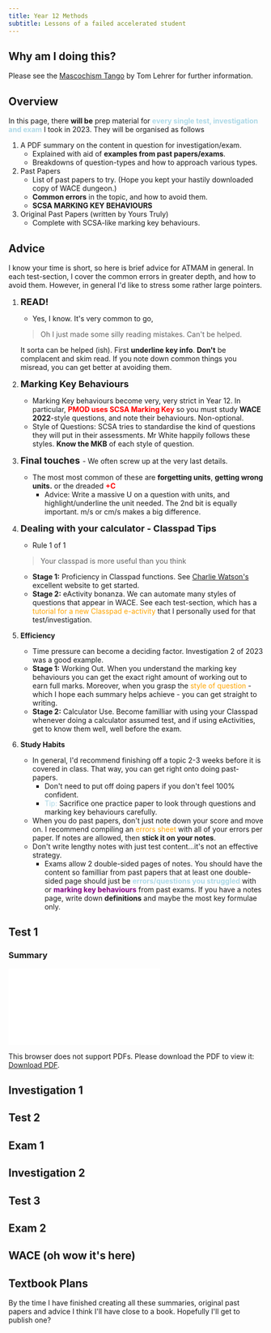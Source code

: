 ```yaml
---
title: Year 12 Methods 
subtitle: Lessons of a failed accelerated student
---
```

<style>
blue {
  color: lightblue;
}
red {
  color: red;
}
orange {
    color: orange;
}
purple {
    color: purple;
}
bigg {
    font-size: large;
}
</style>
## Why am I doing this?
Please see the [Mascochism Tango](https://www.youtube.com/watch?v=TytGOeiW0aE) by Tom Lehrer for further information.

## Overview
In this page, there **will be** prep material for  <blue> **every single test, investigation and exam** </blue> I took in 2023. They will be organised as follows
1. A PDF summary on the content in question for investigation/exam.
    - Explained with aid of **examples from past papers/exams**.
    - Breakdowns of question-types and how to approach various types.
2. Past Papers
    - List of past papers to try. (Hope you kept your hastily downloaded copy of WACE dungeon.)
    - **Common errors** in the topic, and how to avoid them.
    - **SCSA MARKING KEY BEHAVIOURS**
3. Original Past Papers (written by Yours Truly)
    - Complete with SCSA-like marking key behaviours.
## Advice
I know your time is short, so here is brief advice for ATMAM in general. In each test-section, I cover the common errors in greater depth, and how to avoid them. However, in general I'd like to stress some rather large pointers.
1. <bigg> **READ!** </bigg>
    - Yes, I know. It's very common to go,
    > Oh I just made some silly reading mistakes. Can't be helped.

    It sorta can be helped (ish). First **underline key info**. **Don't** be complacent and skim read. If you note down common things you misread, you can get better at avoiding them.
2.  <bigg> **Marking Key Behaviours** </bigg>
    - Marking Key behaviours become very, very strict in Year 12. In particular, <red>**PMOD uses SCSA Marking Key**</red> so you must study **WACE 2022**-style questions, and note their behaviours. Non-optional.
    - Style of Questions: SCSA tries to standardise the kind of questions they will put in their assessments. Mr White happily follows these styles. **Know the MKB** of each style of question.
3. <bigg> **Final touches** </bigg> - We often screw up at the very last details.
    - The most most common of these are **forgetting units**, **getting wrong units.** or the dreaded <red>**+C**</red>
        - Advice: Write a massive U on a question with units, and highlight/underline the unit needed. The 2nd bit is equally important. m/s or cm/s makes a big difference.
4. <bigg> **Dealing with your calculator - Classpad Tips** </bigg>
    - Rule 1 of 1
    > Your classpad is more useful than you think

    - **Stage 1:** Proficiency in Classpad functions. See [Charlie Watson's](https://charliewatson.com/) excellent website to get started.
    - **Stage 2:** eActivity bonanza. We can automate many styles of questions that appear in WACE. See each test-section, which has a <orange>tutorial for a new Classpad e-activity</orange> that I personally used for that test/investigation.
5. **Efficiency**
    - Time pressure can become a deciding factor. Investigation 2 of 2023 was a good example.
    - **Stage 1:** Working Out. When you understand the marking key behaviours you can get the exact right amount of working out to earn full marks. Moreover, when you grasp the <orange>style of question</orange> - which I hope each summary helps achieve - you can get straight to writing.
    - **Stage 2:** Calculator Use. Become familliar with using your Classpad whenever doing a calculator assumed test, and if using eActivities, get to know them well, well before the exam.
6. **Study Habits**
    - In general, I'd recommend finishing off a topic 2-3 weeks before it is covered in class. That way, you can get right onto doing past-papers.
        - Don't need to put off doing papers if you don't feel 100% confident.
        - <blue>Tip:</blue> Sacrifice one practice paper to look through questions and marking key behaviours carefully. 
    - When you do past papers, don't just note down your score and move on. I recommend compiling an <orange>errors sheet</orange> with all of your errors per paper. If notes are allowed, then **stick it on your notes**.
    - Don't write lengthy notes with just test content...it's not an effective strategy.
        - Exams allow 2 double-sided pages of notes. You should have the content so familliar from past papers that at least one double-sided page should just be <blue> **errors/questions you struggled** </blue> with or <purple> **marking key behaviours** </purple> from past exams. If you have a notes page, write down **definitions** and maybe the most key formulae only.
## Test 1
### Summary
<object data="/content/summaries/Test 1 - Differentiation.pdf" type="application/pdf" width="200px" height="200px">
    <embed src="/content/summaries/Test 1 - Differentiation.pdf">
        <p>This browser does not support PDFs. Please download the PDF to view it: <a href="/content/summaries/Test 1 - Differentiation.pdf">Download PDF</a>.</p>
    </embed>
</object>

## Investigation 1
## Test 2
## Exam 1
## Investigation 2
## Test 3
## Exam 2

## WACE (oh wow it's here)
## Textbook Plans
By the time I have finished creating all these summaries, original past papers and advice I think I'll have close to a book. Hopefully I'll get to publish one? 

